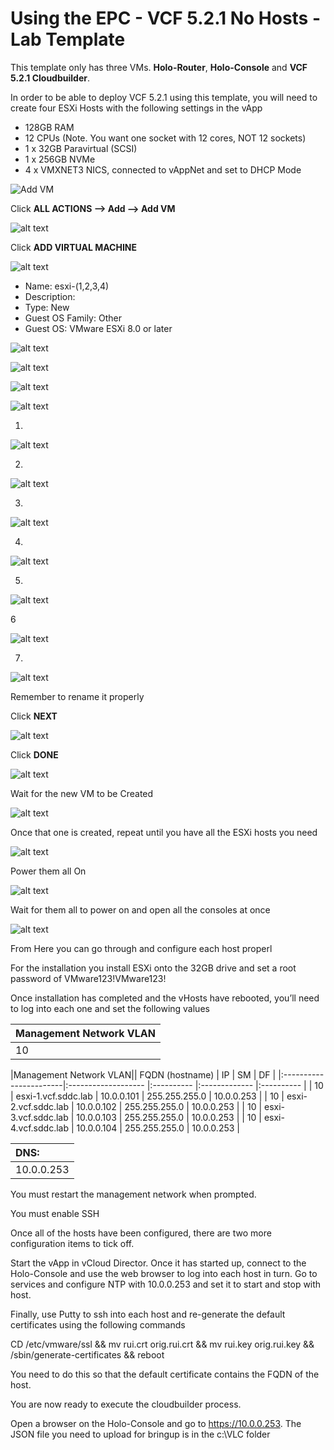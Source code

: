# Using the EPC - VCF 5.2.1 No Hosts - Lab Template

This template only has three VMs.  **Holo-Router**, **Holo-Console** and **VCF 5.2.1 Cloudbuilder**.  

In order to be able to deploy VCF 5.2.1 using this template, you will need to create four ESXi Hosts with the following settings in the vApp

* 128GB RAM
* 12 CPUs (Note.  You want one socket with 12 cores, NOT 12 sockets)
* 1 x 32GB Paravirtual (SCSI) 
* 1 x 256GB NVMe
* 4 x VMXNET3 NICS, connected to vAppNet and set to DHCP Mode



![Add VM](_images/add.vm.png)

Click **ALL ACTIONS --> Add --> Add VM**

![alt text](_images/add.vm.2.png)

Click **ADD VIRTUAL MACHINE**

![alt text](_images/add.vm.esxi1.png)
* Name: esxi-(1,2,3,4)
* Description: 
* Type: New
* Guest OS Family: Other
* Guest OS: VMware ESXi 8.0 or later

![alt text](_images/add.vm.esxi2.png)

![alt text](_images/add.vm.esxi3.png)

![alt text](_images/add.vm.esxi.Add.png)

![alt text](_images/edit.vm.esxi1.png)

1.

![alt text](_images/edit.vm.esxi2.png)

2.

![alt text](_images/edit.vm.esxi3.png)

3.

![alt text](_images/edit.vm.esxi4.png)

4.

![alt text](_images/copy.vm.esxi1.png)

5.

![alt text](_images/copy.vm.esxi2.png)

6

![alt text](_images/copy.vm.esxi3.png)

7.

![alt text](_images/copy.vm.esxi4.png)

Remember to rename it properly

Click **NEXT**

![alt text](_images/copy.vm.esxi5.png)

Click **DONE**

![alt text](_images/copy.vm.esxi6.png)

Wait for the new VM to be Created

![alt text](_images/copy.vm.esxi7.png)

Once that one is created, repeat until you have all the ESXi hosts you need

![alt text](_images/powerOn.vm.esxi1.png)

Power them all On

![alt text](_images/powerOn.vm.esxi2.png)

Wait for them all to power on and open all the consoles at once

![alt text](_images/configAll.vm.esxi.png)

From Here you can go through and configure each host properl

For the installation you install ESXi onto the 32GB drive and set a root password of VMware123!VMware123!

Once installation has completed and the vHosts have rebooted, you’ll need to log into each one and set the following values

|Management Network VLAN|
|:---------------------------|
|10|

|Management Network VLAN|| FQDN (hostname)     | IP         | SM            | DF         |
|:-----------------------|:------------------- |:---------- |:------------- |:---------- |
| 10 | esxi-1.vcf.sddc.lab | 10.0.0.101 | 255.255.255.0 | 10.0.0.253 |
| 10 | esxi-2.vcf.sddc.lab | 10.0.0.102 | 255.255.255.0 | 10.0.0.253 |
| 10 | esxi-3.vcf.sddc.lab | 10.0.0.103 | 255.255.255.0 | 10.0.0.253 |
| 10 | esxi-4.vcf.sddc.lab | 10.0.0.104 | 255.255.255.0 | 10.0.0.253 |

|DNS:|
|:---|
|10.0.0.253|

You must restart the management network when prompted.

You must enable SSH

Once all of the hosts have been configured, there are two more configuration items to tick off.

Start the vApp in vCloud Director.  Once it has started up, connect to the Holo-Console and use the web browser to log into each host in turn.  Go to services and configure NTP with 10.0.0.253 and set it to start and stop with host.

Finally, use Putty to ssh into each host and re-generate the default certificates using the following commands


CD /etc/vmware/ssl && mv rui.crt orig.rui.crt && mv rui.key orig.rui.key && /sbin/generate-certificates && reboot

You need to do this so that the default certificate contains the FQDN of the host.

You are now ready to execute the cloudbuilder process.

Open a browser on the Holo-Console and go to https://10.0.0.253.  The JSON file you need to upload for bringup is in the c:\VLC folder


